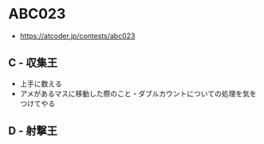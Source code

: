 # ABC023
* https://atcoder.jp/contests/abc023


## C - 収集王
* 上手に数える
* アメがあるマスに移動した際のこと・ダブルカウントについての処理を気をつけてやる


## D - 射撃王
